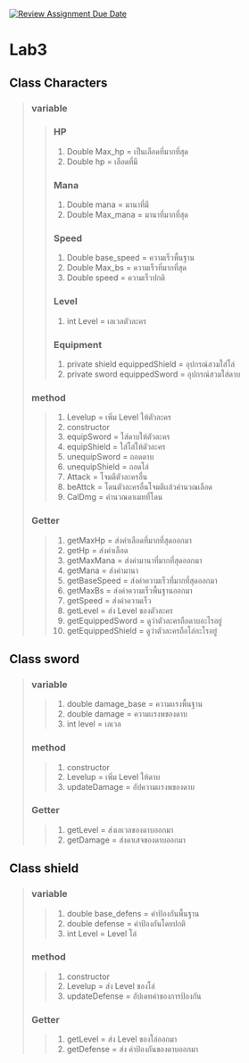 [![Review Assignment Due Date](https://classroom.github.com/assets/deadline-readme-button-24ddc0f5d75046c5622901739e7c5dd533143b0c8e959d652212380cedb1ea36.svg)](https://classroom.github.com/a/bIZQaFcG)
# Lab3
## Class Characters
> ### variable
> > ### HP
> > 1. Double Max_hp = เป็นเลือดที่มากที่สุด
> > 2. Double hp = เลือดที่มี
> > ### Mana
> > 1. Double mana = มานาที่มี
> > 2. Double Max_mana = มานาที่มากที่สุด
> > ### Speed
> > 1. Double base_speed = ความเร็วพื้นฐาน
> > 2. Double Max_bs = ความเร็วที่มากที่สุด
> > 3. Double speed = ความเร็วปกติ
> > ### Level
> > 1. int Level = เลเวลตัวละคร
> > ### Equipment
> >  1. private shield equippedShield  = อุปกรณ์สวมใส่โล่
> >  2. private sword equippedSword = อุปกรณ์สวมใส่ดาบ
> ### method
> > 1. Levelup = เพิ่ม Level ให้ตัวละคร
> > 2. constructor
> > 3. equipSword = ใส่ดาบให้ตัวละคร
> > 4. equipShield = ใส่โล่ให้ตัวละคร
> > 5. unequipSword = ถอดดาบ
> > 6. unequipShield = ถอดโล่
> > 7. Attack = โจมตีตัวละครอื่น
> > 8. beAttck = โดนตัวละครอื่นโจมตีเเล้วคำนวณเลือด
> > 9. CalDmg = คำนวณดาเมทที่โดน
> ### Getter
> > 1. getMaxHp = ส่งค่าเลือดที่มากที่สุดออกมา
> > 2. getHp = ส่งค่าเลือด
> > 3. getMaxMana =  ส่งค่ามานาที่มากที่สุดออกมา
> > 4. getMana = ส่งค่ามานา
> > 5. getBaseSpeed = ส่งค่าความเร็วที่มากที่สุดออกมา
> > 6. getMaxBs = ส่งค่าความเร็วพื้นฐานออกมา
> > 7. getSpeed = ส่งค่าความเร็ว
> > 8. getLevel = ส่ง Level ของตัวละคร
> > 9. getEquippedSword = ดูว่าตัวละครถือดาบอะไรอยู่
> > 10. getEquippedShield = ดูว่าตัวละครถือโล่อะไรอยู่


## Class sword
> ### variable
> > 1. double damage_base = ความเเรงพื้นฐาน
> > 2. double damage = ความเเรงพของดาบ
> > 3. int level = เลเวล
> ### method
> > 1. constructor
> > 2. Levelup = เพิ่ม Level ให้ดาบ
> > 3. updateDamage = อัปความเเรงพของดาบ
>  ### Getter
> > 1. getLevel  = ส่งเลเวลของดาบออกมา
> > 2. getDamage = ส่งดาเสจของดาบออกมา

## Class shield
> ### variable
> > 1. double base_defens = ค่าป้องกันพื้นฐาน
> > 2. double defense = ค่าป้องกันโดยปกติ
> > 3. int Level = Level โล่
> ### method
> > 1. constructor
> > 2. Levelup = ส่ง Level ของโล่
> > 3. updateDefense = อัปเดทค่าของการป้องกัน
>  ### Getter
> > 1. getLevel = ส่ง Level ของโล่ออกมา
> > 2. getDefense = ส่ง ค่าป้องกันของดาบออกมา
